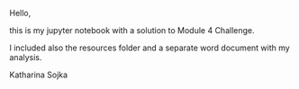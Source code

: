 Hello,

this is my jupyter notebook with a solution to Module 4 Challenge.

I included also the resources folder and a separate word document with my analysis.

Katharina Sojka
